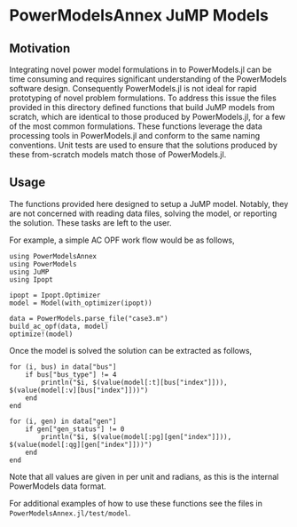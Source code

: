# PowerModelsAnnex JuMP Models

## Motivation

Integrating novel power model formulations in to PowerModels.jl can be time consuming and requires 
significant understanding of the PowerModels software design.  Consequently PowerModels.jl is not 
ideal for rapid prototyping of novel problem formulations.  To address this issue the files 
provided in this directory defined functions that build JuMP models from scratch, which are identical to those produced by 
PowerModels.jl, for a few of the most common formulations.  These functions leverage the 
data processing tools in PowerModels.jl and conform to the same naming conventions. 
Unit tests are used to ensure that the solutions produced by these from-scratch models match those of 
PowerModels.jl.


## Usage

The functions provided here designed to setup a JuMP model.  Notably, they are not concerned with
reading data files, solving the model, or reporting the solution.  These tasks are left to the user.

For example, a simple AC OPF work flow would be as follows,
```
using PowerModelsAnnex
using PowerModels
using JuMP
using Ipopt

ipopt = Ipopt.Optimizer
model = Model(with_optimizer(ipopt))

data = PowerModels.parse_file("case3.m")
build_ac_opf(data, model)
optimize!(model)
```

Once the model is solved the solution can be extracted as follows,
```
for (i, bus) in data["bus"]
    if bus["bus_type"] != 4
        println("$i, $(value(model[:t][bus["index"]])), $(value(model[:v][bus["index"]]))")
    end
end

for (i, gen) in data["gen"]
    if gen["gen_status"] != 0
        println("$i, $(value(model[:pg][gen["index"]])), $(value(model[:qg][gen["index"]]))")
    end
end
```
Note that all values are given in per unit and radians, as this is the internal PowerModels data format.

For additional examples of how to use these functions see the files in `PowerModelsAnnex.jl/test/model`.

